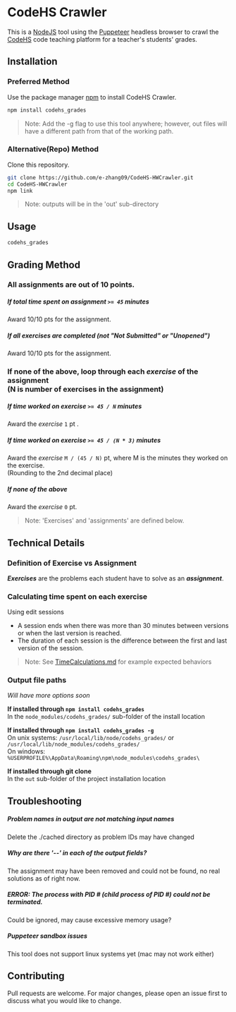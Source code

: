 # CodeHS Crawler

This is a [NodeJS](https://nodejs.org/) tool using the [Puppeteer](https://developers.google.com/web/tools/puppeteer) headless browser to crawl the [CodeHS](https://codehs.com) code teaching platform for a teacher's students' grades.

## Installation

### Preferred Method
Use the package manager [npm](https://www.npmjs.com/) to install CodeHS Crawler.

```bash
npm install codehs_grades
```
>Note: Add the -g flag to use this tool anywhere; however, out files will have a different path from that of the working path.

### Alternative(Repo) Method
Clone this repository.
```bash
git clone https://github.com/e-zhang09/CodeHS-HWCrawler.git
cd CodeHS-HWCrawler
npm link
```
>Note: outputs will be in the 'out' sub-directory

## Usage

```bash
codehs_grades
```

## Grading Method

### All assignments are out of 10 points.
##### If total time spent on assignment <code>>= 45</code> minutes
Award 10/10 pts for the assignment. 

##### If all exercises are completed (not "Not Submitted" or "Unopened")
Award 10/10 pts for the assignment. 

### If none of the above, loop through each <i>exercise</i> of the assignment <br/>(N is number of exercises in the assignment)
##### If time worked on <i>exercise</i> <code>>= 45 / N</code> minutes
Award the <i>exercise</i> <code>1</code> pt  .

##### If time worked on <i>exercise</i> <code>>= 45 / (N * 3)</code> minutes
Award the <i>exercise</i>  <code>M / (45 / N)</code> pt, where M is the minutes they worked on the exercise.  
(Rounding to the 2nd decimal place)

##### If none of the above
Award the <i>exercise</i> <code>0</code> pt.

>Note: 'Exercises' and 'assignments' are defined below.
## Technical Details
### Definition of Exercise vs Assignment
<b><i>Exercises</i></b> are the problems each student have to solve as an <b><i>assignment</i></b>.

### Calculating time spent on each exercise
Using edit sessions
- A session ends when there was more than 30 minutes between versions or when the last version is reached.  
- The duration of each session is the difference between the first and last version of the session.  
>Note: See [TimeCalculations.md](TimeCalculations.md) for example expected behaviors

### Output file paths
*Will have more options soon*  

**If installed through `npm install codehs_grades`**  
In the `node_modules/codehs_grades/` sub-folder of the install location

**If installed through `npm install codehs_grades -g`**  
On unix systems: `/usr/local/lib/node/codehs_grades/` or `/usr/local/lib/node_modules/codehs_grades/`  
On windows: `%USERPROFILE%\AppData\Roaming\npm\node_modules\codehs_grades\`  
  
**If installed through git clone**  
In the `out` sub-folder of the project installation location

## Troubleshooting
##### Problem names in output are not matching input names
Delete the ./cached directory as problem IDs may have changed

##### Why are there '--' in each of the output fields?
The assignment may have been removed and could not be found, no real solutions as of right now.

##### ERROR: The process with PID \# (child process of PID \#) could not be terminated.
Could be ignored, may cause excessive memory usage?

##### Puppeteer sandbox issues
This tool does not support linux systems yet (mac may not work either)

## Contributing
Pull requests are welcome. For major changes, please open an issue first to discuss what you would like to change.